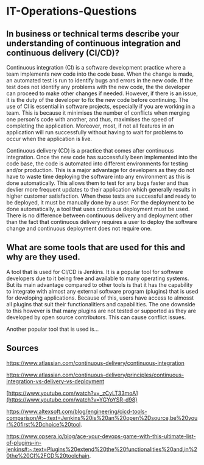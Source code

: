 # IT-Operations-Questions


## In business or technical terms describe your understanding of continuous integration and continuous delivery (CI/CD)?

Continuous integration (CI) is a software development practice where a team implements new code into the code base. When the change is made, an automated test is run to identify bugs and errors in the new code. If the test does not identify any problems with the new code, the the developer can proceed to make other changes if needed. However, if there is an issue, it is the duty of the developer to fix the new code before continuing. The use of CI is essential in software projects, especially if you are working in a team. This is because it minimises the number of conflicts when merging one person's code with another, and thus, maximises the speed of completing the application. Moreover, most, if not all features in an application will run successfully without having to wait for problems to occur when the application is live. 

Continuous delivery (CD) is a practice that comes after continuous integration. Once the new code has successfully been implemented into the code base, the code is automated into different environments for testing and/or production. This is a major advantage for developers as they do not have to waste time deploying the software into any environment as this is done automatically. This allows them to test for any bugs faster and thus devlier more frequent updates to their application which generally results in higher customer satisfaction. When these tests are successful and ready to be deployed, it must be manually done by a user. For the deployment to be done automatically, a tool that uses contiuous deployment must be used. There is no difference between continuous delivery and deployment other than the fact that continuous delivery requires a user to deploy the software change and continuous deployment does not require one.

## What are some tools that are used for this and why are they used.

A tool that is used for CI/CD is Jenkins. It is a popular tool for software developers due to it being free and available to many operating systems. But its main advantage compared to other tools is that it has the capability to integrate with almost any external software program (plugins) that is used for developing applications. Because of this, users have access to almosst all plugins that suit their functionalitiers and capabilities. The one downside to this however is that many plugins are not tested or supported as they are developed by open source contributors. This can cause conflict issues.

Another popular tool that is used is...


## Sources

https://www.atlassian.com/continuous-delivery/continuous-integration

https://www.atlassian.com/continuous-delivery/principles/continuous-integration-vs-delivery-vs-deployment

[https://www.youtube.com/watch?v=_zCyLT33moA](https://www.youtube.com/watch?v=YGYoYSR-d98)

https://www.altexsoft.com/blog/engineering/cicd-tools-comparison/#:~:text=Jenkins%20is%20an%20open%2Dsource,be%20your%20first%2Dchoice%20tool.

https://www.opsera.io/blog/ace-your-devops-game-with-this-ultimate-list-of-plugins-in-jenkins#:~:text=Plugins%20extend%20the%20functionalities%20and,in%20the%20CI%2FCD%20toolchain.
